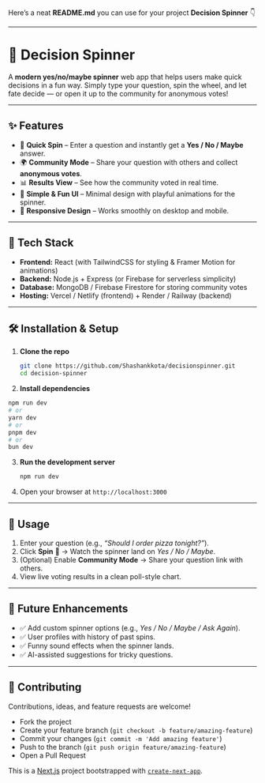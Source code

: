 Here’s a neat **README.md** you can use for your project **Decision Spinner** 👇

---

# 🎡 Decision Spinner

A **modern yes/no/maybe spinner** web app that helps users make quick decisions in a fun way.
Simply type your question, spin the wheel, and let fate decide — or open it up to the community for anonymous votes!

---

## ✨ Features

* 🎯 **Quick Spin** – Enter a question and instantly get a **Yes / No / Maybe** answer.
* 🌍 **Community Mode** – Share your question with others and collect **anonymous votes**.
* 📊 **Results View** – See how the community voted in real time.
* 🎨 **Simple & Fun UI** – Minimal design with playful animations for the spinner.
* 📱 **Responsive Design** – Works smoothly on desktop and mobile.

---

## 🚀 Tech Stack

* **Frontend:** React (with TailwindCSS for styling & Framer Motion for animations)
* **Backend:** Node.js + Express (or Firebase for serverless simplicity)
* **Database:** MongoDB / Firebase Firestore for storing community votes
* **Hosting:** Vercel / Netlify (frontend) + Render / Railway (backend)

---

## 🛠️ Installation & Setup

1. **Clone the repo**

   ```bash
   git clone https://github.com/Shashankkota/decisionspinner.git
   cd decision-spinner
   ```

2. **Install dependencies**

  ```bash
npm run dev
# or
yarn dev
# or
pnpm dev
# or
bun dev
```

3. **Run the development server**

   ```bash
   npm run dev
   ```

4. Open your browser at `http://localhost:3000`

---

## 📌 Usage

1. Enter your question (e.g., *“Should I order pizza tonight?”*).
2. Click **Spin** 🎡 → Watch the spinner land on *Yes / No / Maybe*.
3. (Optional) Enable **Community Mode** → Share your question link with others.
4. View live voting results in a clean poll-style chart.

---

## 🔮 Future Enhancements

* ✅ Add custom spinner options (e.g., *Yes / No / Maybe / Ask Again*).
* ✅ User profiles with history of past spins.
* ✅ Funny sound effects when the spinner lands.
* ✅ AI-assisted suggestions for tricky questions.

---

## 🤝 Contributing

Contributions, ideas, and feature requests are welcome!

* Fork the project
* Create your feature branch (`git checkout -b feature/amazing-feature`)
* Commit your changes (`git commit -m 'Add amazing feature'`)
* Push to the branch (`git push origin feature/amazing-feature`)
* Open a Pull Request



This is a [Next.js](https://nextjs.org) project bootstrapped with [`create-next-app`](https://nextjs.org/docs/app/api-reference/cli/create-next-app).

